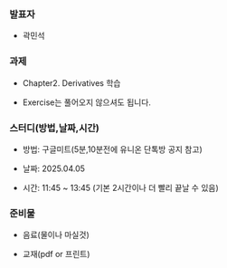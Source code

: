 ### **발표자**
- 곽민석

### **과제**

- Chapter2. Derivatives 학습

- Exercise는 풀어오지 않으셔도 됩니다.
  
### **스터디(방법,날짜,시간)**

- 방법: 구글미트(5분,10분전에 유니온 단톡방 공지 참고)

- 날짜: 2025.04.05

- 시간: 11:45 ~ 13:45 (기본 2시간이나 더 빨리 끝날 수 있음)

### **준비물**

- 음료(물이나 마실것)

- 교재(pdf or 프린트)

